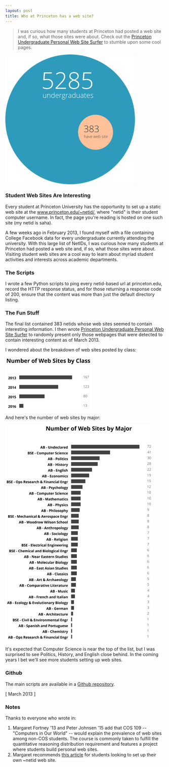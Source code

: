 ```yaml
---
layout: post
title: Who at Princeton has a web site?
---
```


> I was curious how many students at Princeton had posted a web site and, if so, what those sites were about. Check out the [Princeton Undergraduate Personal Web Site Surfer](/static/princeton-web-sites/explorer.html) to stumble upon some cool pages.

![](/static/princeton-web-sites/graph1.png)

### Student Web Sites Are Interesting
Every student at Princeton University has the opportunity to set up a static web site at the www.princeton.edu/~netid/, where "netid" is their student computer username. In fact, the page you're reading is hosted on one such site (my netid is saha).

A few weeks ago in February 2013, I found myself with a file containing College Facebook data for every undergraduate currently attending the university. With this large list of NetIDs, I was curious how many students at Princeton had posted a web site and, if so, what those sites were about. Visiting student web sites are a cool way to learn about myriad student activities and interests across academic departments.

### The Scripts
I wrote a few Python scripts to ping every netid-based url at princeton.edu, record the HTTP response status, and for those returning a response code of 200, ensure that the content was more than just the default directory listing.

### The Fun Stuff
The final list contained 383 netids whose web sites seemed to contain interesting information. I then wrote [Princeton Undergraduate Personal Web Site Surfer](/static/princeton-web-sites/explorer.html) to randomly present only those webpages that were detected to contain interesting content as of March 2013.

I wondered about the breakdown of web sites posted by class:

![](/static/princeton-web-sites/graph3.png)

And here's the number of web sites by major:

![](/static/princeton-web-sites/graph2.png)

It's expected that Computer Science is near the top of the list, but I was surprised to see Politics, History, and English close behind. In the coming years I bet we'll see more students setting up web sites.

### Github
The main scripts are available in a [Github repository](https://github.com/shbhrsaha/websites).

[ March 2013 ]

### Notes

Thanks to everyone who wrote in:

1. Margaret Fortney '13 and Peter Johnsen '15 add that COS 109 -- "Computers in Our World" -- would explain the prevalence of web sites among non-COS students. The course is commonly taken to fulfill the quantitative reasoning distribution requirement and features a project where students build personal web sites.
2. Margaret recommends [this article](http://helpdesk.princeton.edu/kb/display.plx?ID=9847) for students looking to set up their own ~netid web site.